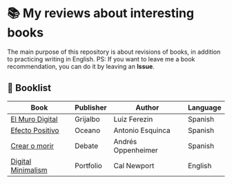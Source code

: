 # :books: My reviews about interesting books 

The main purpose of this repository is about revisions of books, in addition to practicing writing in English.
PS: If you want to leave me a book recommendation, you can do it by leaving an **Issue**.

## :bookmark: Booklist 

| Book | Publisher | Author | Language |
|--|--|--|--|
| [El Muro Digital](https://github.com/dev-oswld/Reviews-about-interesting-books/blob/master/El-Muro-Digital.md) | Grijalbo | Luiz Ferezin | Spanish |
| [Efecto Positivo](https://github.com/dev-oswld/Reviews-about-interesting-books/blob/master/Efecto-Positivo.md) | Oceano | Antonio Esquinca | Spanish |
| [Crear o morir](https://github.com/dev-oswld/Reviews-about-interesting-books/blob/master/Crear-o-morir.md) | Debate | Andrés Oppenheimer  | Spanish | 
| [Digital Minimalism](https://github.com/dev-oswld/reviews-about-interesting-books/blob/master/Digital-Minimalism.md) | Portfolio | Cal Newport  | English |

